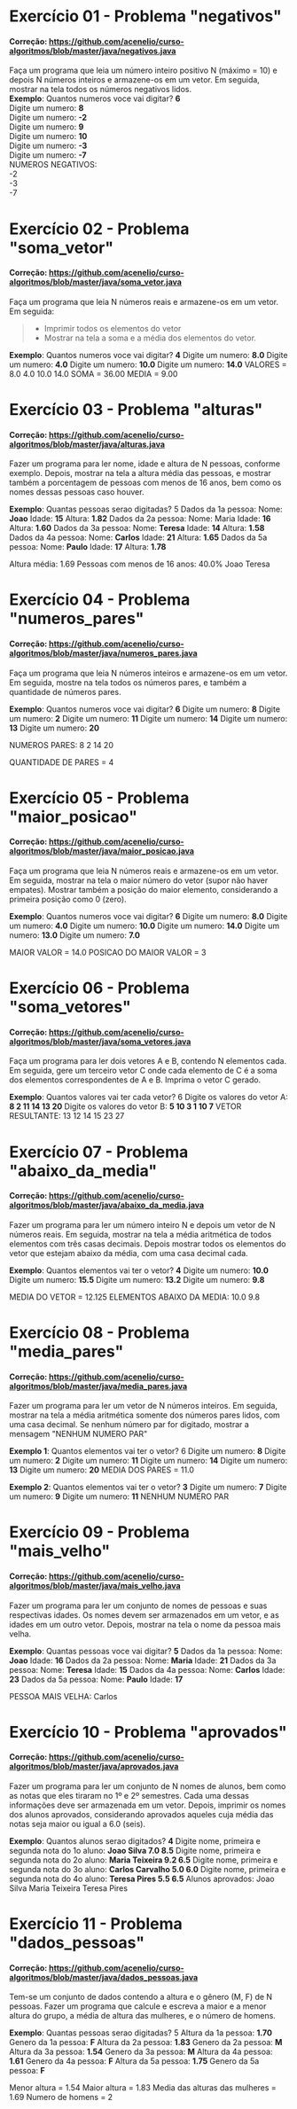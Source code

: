 
# Exercício 01 - Problema "negativos"
####  Correção: https://github.com/acenelio/curso-algoritmos/blob/master/java/negativos.java

Faça um programa que leia um número inteiro positivo N (máximo = 10) e depois N números inteiros e armazene-os em um vetor. Em seguida, mostrar na tela todos os números negativos lidos.
 <br>
**Exemplo**: 
Quantos numeros voce vai digitar? **6**  <br>
Digite um numero: **8** <br>
Digite um numero: **-2**  <br>
Digite um numero: **9**  <br>
Digite um numero: **10**  <br>
Digite um numero: **-3**  <br>
Digite um numero: **-7**  <br>
NUMEROS NEGATIVOS:  <br>
-2  <br>
-3  <br>
-7 <br>

# Exercício 02 - Problema "soma_vetor"
####  Correção: https://github.com/acenelio/curso-algoritmos/blob/master/java/soma_vetor.java

Faça um programa que leia N números reais e armazene-os em um vetor. Em seguida: 
> - Imprimir todos os elementos do vetor 
> - Mostrar na tela a soma e a média dos elementos do vetor.

**Exemplo**: 
Quantos numeros voce vai digitar? **4** 
Digite um numero: **8.0**
Digite um numero: **4.0** 
Digite um numero: **10.0**
Digite um numero: **14.0** 
VALORES = 8.0 4.0 10.0 14.0 
SOMA = 36.00 
MEDIA = 9.00

# Exercício 03 - Problema "alturas"
####  Correção: https://github.com/acenelio/curso-algoritmos/blob/master/java/alturas.java


Fazer um programa para ler nome, idade e altura de N pessoas, conforme exemplo. Depois, mostrar na tela a altura média das pessoas, e mostrar também a porcentagem de pessoas com menos de 16 anos, bem como os nomes dessas pessoas caso houver.

**Exemplo**: 
Quantas pessoas serao digitadas? 5 
Dados da 1a pessoa: 
Nome: **Joao** 
Idade: **15** 
Altura: **1.82** 
Dados da 2a pessoa: 
Nome: Maria Idade: **16** 
Altura: **1.60** 
Dados da 3a pessoa: 
Nome: **Teresa** 
Idade: **14** 
Altura: **1.58** 
Dados da 4a pessoa: 
Nome: **Carlos**
Idade: **21** 
Altura: **1.65** 
Dados da 5a pessoa: 
Nome: **Paulo**
Idade: **17** 
Altura: **1.78** 

Altura média: 1.69 
Pessoas com menos de 16 anos: 40.0% 
Joao 
Teresa

# Exercício 04 - Problema "numeros_pares"
####  Correção: https://github.com/acenelio/curso-algoritmos/blob/master/java/numeros_pares.java


Faça um programa que leia N números inteiros e armazene-os em um vetor. Em seguida, mostre na tela todos os números pares, e também a quantidade de números pares.

**Exemplo**: 
Quantos numeros voce vai digitar? **6** 
Digite um numero: **8** 
Digite um numero: **2** 
Digite um numero: **11**
Digite um numero: **14** 
Digite um numero: **13** 
Digite um numero: **20** 

NUMEROS PARES: 
8 2 14 20 

QUANTIDADE DE PARES = 4

# Exercício 05 - Problema "maior_posicao"
####  Correção: https://github.com/acenelio/curso-algoritmos/blob/master/java/maior_posicao.java


Faça um programa que leia N números reais e armazene-os em um vetor. Em seguida, mostrar na tela o maior número do vetor (supor não haver empates). Mostrar também a posição do maior elemento, considerando a primeira posição como 0 (zero).

**Exemplo**: 
Quantos numeros voce vai digitar? **6** 
Digite um numero: **8.0** 
Digite um numero: **4.0** 
Digite um numero: **10.0** 
Digite um numero: **14.0** 
Digite um numero: **13.0** 
Digite um numero: **7.0** 

MAIOR VALOR = 14.0 
POSICAO DO MAIOR VALOR = 3

# Exercício 06 - Problema "soma_vetores"
####  Correção: https://github.com/acenelio/curso-algoritmos/blob/master/java/soma_vetores.java


Faça um programa para ler dois vetores A e B, contendo N elementos cada. Em seguida, gere um terceiro vetor C onde cada elemento de C é a soma dos elementos correspondentes de A e B. Imprima o vetor C gerado.

**Exemplo**: 
Quantos valores vai ter cada vetor? 6 
Digite os valores do vetor A: 
**8 
2 
11 
14 
13 
20** 
Digite os valores do vetor B: 
**5 
10 
3 
1 
10 
7** 
VETOR RESULTANTE: 
13 
12 
14 
15 
23 
27

# Exercício 07 - Problema "abaixo_da_media"
####  Correção: https://github.com/acenelio/curso-algoritmos/blob/master/java/abaixo_da_media.java


Fazer um programa para ler um número inteiro N e depois um vetor de N números reais. Em seguida, mostrar na tela a média aritmética de todos elementos com três casas decimais. Depois mostrar todos os elementos do vetor que estejam abaixo da média, com uma casa decimal cada.

**Exemplo**: 
Quantos elementos vai ter o vetor? **4** 
Digite um numero: **10.0** 
Digite um numero: **15.5** 
Digite um numero: **13.2** 
Digite um numero: **9.8** 

MEDIA DO VETOR = 12.125
ELEMENTOS ABAIXO DA MEDIA: 
10.0 
9.8

# Exercício 08 - Problema "media_pares"
####  Correção: https://github.com/acenelio/curso-algoritmos/blob/master/java/media_pares.java


Fazer um programa para ler um vetor de N números inteiros. Em seguida, mostrar na tela a média aritmética somente dos números pares lidos, com uma casa decimal. Se nenhum número par for digitado, mostrar a mensagem "NENHUM NUMERO PAR"

**Exemplo 1**: 
Quantos elementos vai ter o vetor? 6 
Digite um numero: **8** 
Digite um numero: **2** 
Digite um numero: **11** 
Digite um numero: **14** 
Digite um numero: **13** 
Digite um numero: **20** 
MEDIA DOS PARES = 11.0

**Exemplo 2**: 
Quantos elementos vai ter o vetor? **3** 
Digite um numero: **7** 
Digite um numero: **9** 
Digite um numero: **11** 
NENHUM NUMERO PAR

# Exercício 09 - Problema "mais_velho"
####  Correção: https://github.com/acenelio/curso-algoritmos/blob/master/java/mais_velho.java


Fazer um programa para ler um conjunto de nomes de pessoas e suas respectivas idades. Os nomes devem ser armazenados em um vetor, e as idades em um outro vetor. Depois, mostrar na tela o nome da pessoa mais velha.

**Exemplo**: 
Quantas pessoas voce vai digitar? **5** 
Dados da 1a pessoa: 
Nome: **Joao** 
Idade: **16** 
Dados da 2a pessoa: 
Nome: **Maria** 
Idade: **21** 
Dados da 3a pessoa: 
Nome: **Teresa** 
Idade: **15** 
Dados da 4a pessoa: 
Nome: **Carlos** 
Idade: **23** 
Dados da 5a pessoa: 
Nome: **Paulo** 
Idade: **17** 

PESSOA MAIS VELHA: Carlos

# Exercício 10 - Problema "aprovados"
####  Correção: https://github.com/acenelio/curso-algoritmos/blob/master/java/aprovados.java


Fazer um programa para ler um conjunto de N nomes de alunos, bem como as notas que eles tiraram no 1º e 2º semestres. Cada uma dessas informações deve ser armazenada em um vetor. Depois, imprimir os nomes dos alunos aprovados, considerando aprovados aqueles cuja média das notas seja maior ou igual a 6.0 (seis).

**Exemplo**: 
Quantos alunos serao digitados? **4** 
Digite nome, primeira e segunda nota do 1o aluno: 
**Joao Silva 
7.0
8.5**
Digite nome, primeira e segunda nota do 2o aluno: 
**Maria Teixeira 
9.2 
6.5** 
Digite nome, primeira e segunda nota do 3o aluno: 
**Carlos Carvalho 
5.0 
6.0** 
Digite nome, primeira e segunda nota do 4o aluno: 
**Teresa Pires 
5.5 
6.5** 
Alunos aprovados: 
Joao Silva Maria 
Teixeira 
Teresa Pires

# Exercício 11 - Problema "dados_pessoas"
####  Correção: https://github.com/acenelio/curso-algoritmos/blob/master/java/dados_pessoas.java


Tem-se um conjunto de dados contendo a altura e o gênero (M, F) de N pessoas. Fazer um programa que calcule e escreva a maior e a menor altura do grupo, a média de altura das mulheres, e o número de homens.

**Exemplo**: 
Quantas pessoas serao digitadas? 5 
Altura da 1a pessoa: **1.70** 
Genero da 1a pessoa:  **F**
Altura da 2a pessoa: **1.83** 
Genero da 2a pessoa: **M** 
Altura da 3a pessoa: **1.54**
Genero da 3a pessoa:  **M**
Altura da 4a pessoa: **1.61** 
Genero da 4a pessoa:  **F**
Altura da 5a pessoa: **1.75** 
Genero da 5a pessoa: **F** 

Menor altura = 1.54 
Maior altura = 1.83 
Media das alturas das mulheres = 1.69 
Numero de homens = 2
